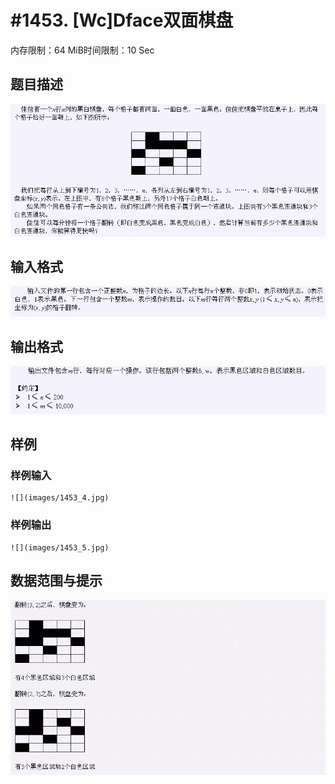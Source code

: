 # #1453. [Wc]Dface双面棋盘

内存限制：64 MiB时间限制：10 Sec

## 题目描述

![](images/1453_1.jpg)

## 输入格式

![](images/1453_2.jpg)

## 输出格式

![](images/1453_3.jpg)

## 样例

### 样例输入

    
    ![](images/1453_4.jpg)
    

### 样例输出

    
    ![](images/1453_5.jpg)
    

## 数据范围与提示

![](images/1453_6.jpg)

